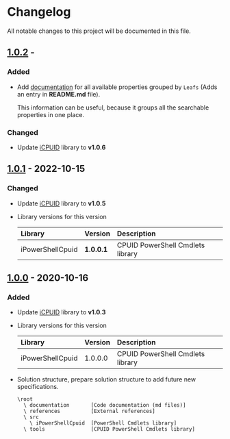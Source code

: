 ﻿# Changelog
All notable changes to this project will be documented in this file.

## [1.0.2] - 

### Added

 - Add [documentation] for all available properties grouped by ```Leafs``` (Adds an entry in **README.md** file).
 
   This information can be useful, because it groups all the searchable properties in one place.

### Changed

 - Update [iCPUID] library to **v1.0.6**

## [1.0.1] - 2022-10-15

### Changed

 - Update [iCPUID] library to **v1.0.5**
 
 - Library versions for this version
  
   |Library|Version|Description|
   |:------|:------|:----------|
   | iPowerShellCpuid | **1.0.0.1** | CPUID PowerShell Cmdlets library |

## [1.0.0] - 2020-10-16

### Added

 - Update [iCPUID] library to **v1.0.3**
  
 - Library versions for this version
  
   |Library|Version|Description|
   |:------|:------|:----------|
   | iPowerShellCpuid | 1.0.0.0 | CPUID PowerShell Cmdlets library |

- Solution structure, prepare solution structure to add future new specifications.

      \root
        \ documentation       [Code documentation (md files)]
        \ references          [External references]
        \ src
          \ iPowerShellCpuid  [PowerShell Cmdlets library] 
        \ tools               [CPUID PowerShell Cmdlets library]

[1.0.2]: https://github.com/iAJTin/iPoserShellCpuid/releases/tag/v1.0.2
[1.0.1]: https://github.com/iAJTin/iPoserShellCpuid/releases/tag/v1.0.1
[1.0.0]: https://github.com/iAJTin/iPoserShellCpuid/releases/tag/v1.0.0

[iCPUID]: https://github.com/iAJTin/iCPUID
[documentation]: ./documentation/iCPUID/Cpuid.AvailableLeafs.md

